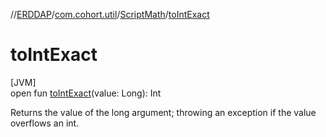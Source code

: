 //[ERDDAP](../../../index.md)/[com.cohort.util](../index.md)/[ScriptMath](index.md)/[toIntExact](to-int-exact.md)

# toIntExact

[JVM]\
open fun [toIntExact](to-int-exact.md)(value: Long): Int

Returns the value of the long argument; throwing an exception if the value overflows an int.
